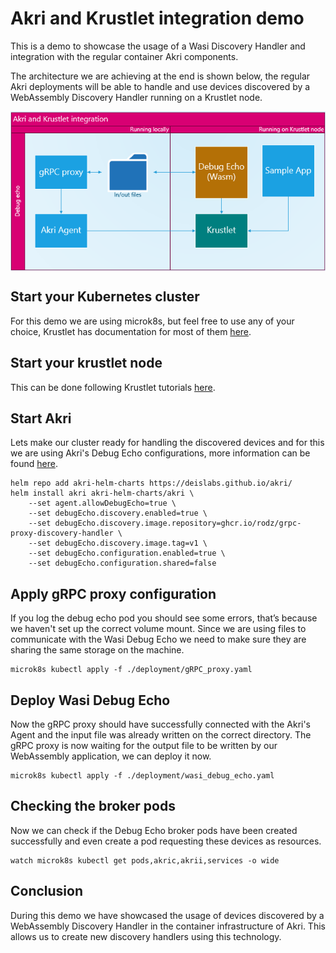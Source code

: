 # Akri and Krustlet integration demo
This is a demo to showcase the usage of a Wasi Discovery Handler and integration with the regular container Akri components.

The architecture we are achieving at the end is shown below, the regular Akri deployments will be able to handle and use devices discovered by a WebAssembly Discovery Handler running on a Krustlet node.

<img src="./AkriUsingKrustletDevicesDesign.png" alt="Krustlet integration architecture" style="padding-bottom: 10px padding-top: 10px;
margin-right: auto; display: block; margin-left: auto;"/>

## Start your Kubernetes cluster

For this demo we are using microk8s, but feel free to use any of your choice, Krustlet has documentation for most of them [here](https://github.com/deislabs/krustlet/tree/main/docs/howto).

## Start your krustlet node

This can be done following Krustlet tutorials [here](https://github.com/deislabs/krustlet/blob/main/docs/intro/quickstart.md).

## Start Akri

Lets make our cluster ready for handling the discovered devices and for this we are using Akri's Debug Echo configurations, more information can be found [here](https://github.com/deislabs/akri/blob/main/docs/debug-echo-configuration.md).

```
helm repo add akri-helm-charts https://deislabs.github.io/akri/
helm install akri akri-helm-charts/akri \
    --set agent.allowDebugEcho=true \
    --set debugEcho.discovery.enabled=true \
    --set debugEcho.discovery.image.repository=ghcr.io/rodz/grpc-proxy-discovery-handler \
    --set debugEcho.discovery.image.tag=v1 \
    --set debugEcho.configuration.enabled=true \
    --set debugEcho.configuration.shared=false
```

## Apply gRPC proxy configuration

If you log the debug echo pod you should see some errors, that’s because we haven't set up the correct volume mount. Since we are using files to communicate with the Wasi Debug Echo we need to make sure they are sharing the same storage on the machine.

```
microk8s kubectl apply -f ./deployment/gRPC_proxy.yaml 
```

## Deploy Wasi Debug Echo

Now the gRPC proxy should have successfully connected with the Akri's Agent and the input file was already written on the correct directory. The gRPC proxy is now waiting for the output file to be written by our WebAssembly application, we can deploy it now.

```
microk8s kubectl apply -f ./deployment/wasi_debug_echo.yaml 
```

## Checking the broker pods

Now we can check if the Debug Echo broker pods have been created successfully and even create a pod requesting these devices as resources.

```
watch microk8s kubectl get pods,akric,akrii,services -o wide
```

## Conclusion

During this demo we have showcased the usage of devices discovered by a WebAssembly Discovery Handler in the container infrastructure of Akri. This allows us to create new discovery handlers using this technology.
